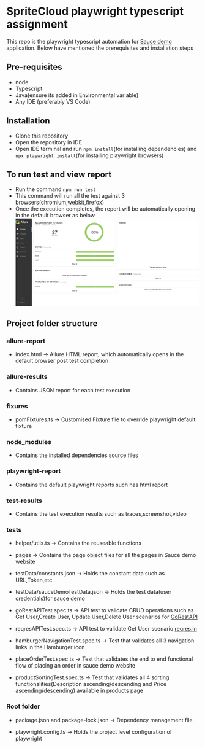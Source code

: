 # SpriteCloud playwright typescript assignment
This repo is the playwright typescript automation for [Sauce demo](https://www.saucedemo.com/) application.
Below have mentioned the prerequisites and installation steps

## Pre-requisites
- node
- Typescript
- Java(ensure its added in Environmental variable)
- Any IDE (preferably VS Code)

## Installation
- Clone this repository
- Open the repository in IDE
- Open IDE terminal and run `npm install`(for installing dependencies) and `npx playwright install`(for installing playwright browsers)

## To run test and view report
- Run the command `npm run test`
- This command will run all the test against 3 browsers(chromium,webkit,firefox)
- Once the execution completes, the report will be automatically opening in the default browser as below
![](readme-images/report.png.png)

## Project folder structure

### allure-report
- index.html -> Allure HTML report, which automatically opens in the default browser post test completion

### allure-results
-  Contains JSON report for each test execution

### fixures
-  pomFixtures.ts -> Customised Fixture file to override playwright default fixture

### node_modules
- Contains the installed dependencies source files

### playwright-report
- Contains the default playwright reports such has html report

### test-results
- Contains the test execution results such as traces,screenshot,video

### tests
- helper/utils.ts -> Contains the reuseable functions

- pages -> Contains the page object files for all the pages in Sauce demo website

- testData/constants.json -> Holds the constant data such as URL,Token,etc

- testData/sauceDemoTestData.json -> Holds the test data(user credentials)for sauce demo

- goRestAPITest.spec.ts -> API test to validate CRUD operations such as Get User,Create User, Update User,Delete User scenarios for [GoRestAPI](https://gorest.co.in/rest-console)

- reqresAPITest.spec.ts -> API test to validate Get User scenario [reqres.in](https://reqres.in)

- hamburgerNavigationTest.spec.ts -> Test that validates all 3 navigation links in the Hamburger icon

- placeOrderTest.spec.ts -> Test that validates the end to end functional flow of placing an order in sauce demo website

- productSortingTest.spec.ts -> Test that validates all 4 sorting functionalities(Description ascending/descending and Price ascending/descending) available in products page

### Root folder
- package.json and package-lock.json -> Dependency management file

- playwright.config.ts -> Holds the project level configuration of playwright
